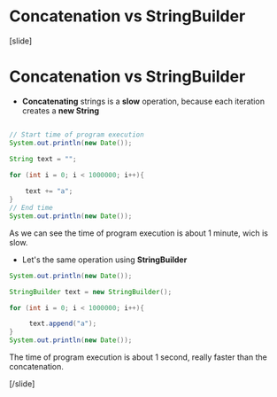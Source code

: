 # Concatenation vs StringBuilder

[slide]

# Concatenation vs StringBuilder

- **Concatenating** strings is a **slow** operation, because each iteration creates a **new String**

```java live

// Start time of program execution
System.out.println(new Date());

String text = "";
        
for (int i = 0; i < 1000000; i++){

    text += "a";
}
// End time 
System.out.println(new Date());
```
As we can see the time of program execution is about 1 minute, wich is slow.

- Let's the same operation using **StringBuilder**
```java live
System.out.println(new Date());

StringBuilder text = new StringBuilder();

for (int i = 0; i < 1000000; i++){

     text.append("a");
}
System.out.println(new Date());
```
The time of program execution is about 1 second, really faster than the concatenation.

[/slide]